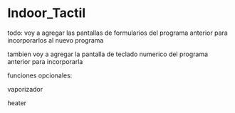 # Indoor_Tactil
todo:
voy a agregar las pantallas de formularios del programa anterior para incorporarlos al nuevo programa

tambien voy a agregar la pantalla de teclado numerico del programa anterior para incorporarla

funciones opcionales:

vaporizador

heater
